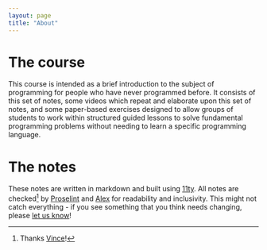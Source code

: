 ```yaml
---
layout: page
title: "About"
---
```


# The course

This course is intended as a brief introduction to the subject of programming for people who have never programmed before. It consists of this set of notes, some videos which repeat and elaborate upon this set of notes, and some paper-based exercises designed to allow groups of students to work within structured guided lessons to solve fundamental programming problems without needing to learn a specific programming language.

# The notes

These notes are written in markdown and built using [11ty](https://www.11ty.dev/). All notes are checked[^1] by [Proselint](proselint.com) and [Alex](https://github.com/get-alex/alex) for readability and inclusivity. This might not catch everything - if you see something that you think needs changing, please [let us know](https://github.com/martinjc/programming-intro/issues)!

[^1]: Thanks [Vince](https://github.com/drvinceknight)!
